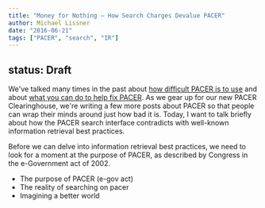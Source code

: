 ```yaml
---
title: "Money for Nothing — How Search Charges Devalue PACER"
author: Michael Lissner
date: "2016-06-21"
tags: ["PACER", "search", "IR"]
---
```

status: Draft
---


We've talked many times in the past about [how difficult PACER is to use][pacer-vid] and about [what you can do to help fix PACER][todo]. As we gear up for our new PACER Clearinghouse, we're writing a few more posts about PACER so that people can wrap their minds around just how bad it is. Today, I want to talk briefly about how the PACER search interface contradicts with well-known information retrieval best practices.

Before we can delve into information retrieval best practices, we need to look for a moment at the purpose of PACER, as described by Congress in the e-Government act of 2002.

>

 - The purpose of PACER (e-gov act)
 - The reality of searching on pacer
 - Imagining a better world

[pacer-vid]: {filename}/using-pacer-vid.md
[todo]: {filename}/what-should-be-done-about-the-pacer-problem.md
